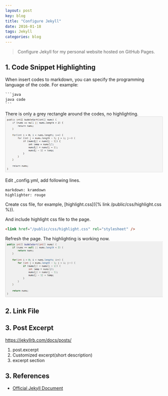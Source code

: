 ```yaml
---
layout: post
key: blog
title: "Configure Jekyll"
date: 2016-01-18
tags: Jekyll
categories: blog
---
```


> Configure Jekyll for my personal website hosted on GitHub Pages.

## 1. Code Snippet Highlighting
When insert codes to markdown, you can specify the programming language of the code. For example:
````
```java
java code
```
````

There is only a grey rectangle around the codes, no highlighting.
![MIME Type](/public/pics/2016-01-18/withouthighlight.png)  

Edit \_config.yml, add following lines.
```
markdown: kramdown
highlighter: rouge
```
Create css file, for example, [highlight.css]({% link /public/css/highlight.css %}).

And include highlight css file to the page.
```html
<link href="/public/css/highlight.css" rel="stylesheet" />
```
Refresh the page. The highlighting is working now.
![MIME Type](/public/pics/2016-01-18/javahighlight.png)  

## 2. Link File

## 3. Post Excerpt
https://jekyllrb.com/docs/posts/
1) post.excerpt
2) Customized excerpt(short description)
3) excerpt section
## 3. References
* [Official Jekyll Document](https://jekyllrb.com/docs/home/)
